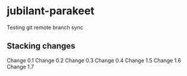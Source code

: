 # jubilant-parakeet
Testing git remote branch sync

## Stacking changes

Change 0.1
Change 0.2
Change 0.3
Change 0.4
Change 1.5
Change 1.6
Change 1.7

